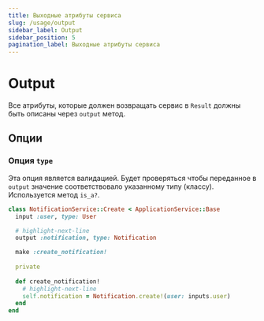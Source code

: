 ```yaml
---
title: Выходные атрибуты сервиса
slug: /usage/output
sidebar_label: Output
sidebar_position: 5
pagination_label: Выходные атрибуты сервиса
---
```


# Output

Все атрибуты, которые должен возвращать сервис в `Result` должны быть описаны через `output` метод.

## Опции

### Опция `type`

Эта опция является валидацией.
Будет проверяться чтобы переданное в `output` значение соответствовало указанному типу (классу).
Используется метод `is_a?`.

```ruby
class NotificationService::Create < ApplicationService::Base
  input :user, type: User

  # highlight-next-line
  output :notification, type: Notification

  make :create_notification!
  
  private
  
  def create_notification!
    # highlight-next-line
    self.notification = Notification.create!(user: inputs.user)
  end
end
```
